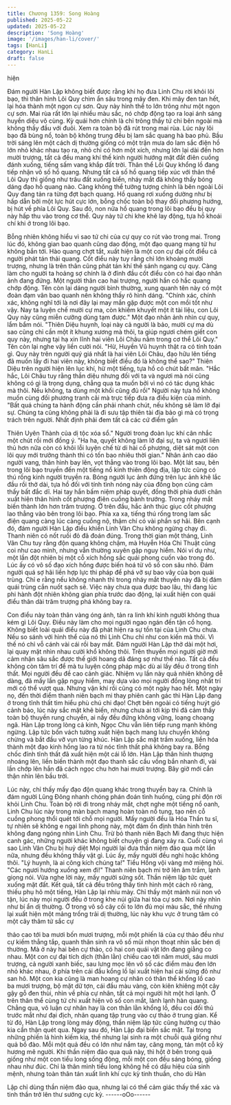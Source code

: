 ```yaml
---
title: Chương 1359: Song Hoàng
published: 2025-05-22
updated: 2025-05-22
description: 'Song Hoàng'
image: '/images/han-li/cover/'
tags: [HanLi]
category: HanLi
draft: false
---
```


hiện

Đám người Hàn Lập không biết được rằng khi họ đưa Linh Chu
rời khỏi lôi bạo, thì thân hình Lôi Quy chìm ẩn sâu trong mây đen.
Khi mây đen tan hết, lại hóa thành một ngọn cự sơn.
Quy này hình thể to lớn trông như một ngọn cự sơn. Mai rùa rất
lớn lại nhiều màu sắc, nó chớp động tạo ra loại ánh sáng huyền
diệu vô cùng.
Kỳ quái hơn chính là chỉ trông thấy tứ chi bên ngoài mà không
thấy đầu với đuôi. Xem ra toàn bộ đã rút trong mai rùa.
Lúc này lôi bạo đã bùng nổ, toàn bộ không trung đều bị lam sắc
quang hà bao phủ. Bầu trời sáng lên một cách dị thường giống có
một trận mưa do lam sắc điện hồ lớn nhỏ khác nhau tạo ra, nhỏ
chỉ có hơn một xích, nhưng lớn lại dài đến hơn mười trượng, tất
cả đều mang khí thế kinh người hướng mặt đất điên cuồng đánh
xuống, tiếng sấm vang khắp đất trời.
Thân thể Lôi Quy khổng lồ đang tiếp nhận vô số hồ quang. Nhưng
tất cả số hồ quang tiếp xúc với thân thể Lôi Quy thì giống như
trâu đất xuống biển, nháy mắt đã không thấy bóng dáng đạo hồ
quang nào.
Càng không thể tưởng tượng chính là bên ngoài Lôi Quy đang
tản ra từng đợt bạch quang. Hồ quang rơi xuống dường như bị
hấp dẫn bởi một lực hút cực lớn, bỗng chốc toàn bộ thay đổi
phương hướng, bị hút về phía Lôi Quy. Sau đó, non nửa hồ
quang trong lôi bạo đều bị quy này hấp thu vào trong cơ thể.
Quy này tứ chi khe khẽ lay động, tựa hồ khoái chí khi ở trong lôi
bạo.

Bỗng nhiên không hiểu vì sao tứ chi của cự quy co rút vào trong
mai.
Trong lúc đó, không gian bao quanh cũng dao động, một đạo
quang mang từ hư không bắn tới. Hào quang chợt tắt, xuất hiện
là một con cự đại cốt điểu cả người phát tán thải quang.
Cốt điểu này tuy rằng chỉ lớn khoảng mười trượng, nhưng là trên
thân cũng phát tán khí thế sánh ngang cự quy. Càng làm cho
người ta hoảng sợ chính là ở đỉnh đầu cốt điểu còn có hai đạo
nhân ảnh đang đứng.
Một người thân cao hai trượng, người hắn có hắc quang chớp
động. Tên còn lại dáng người bình thường, xung quanh tên này
có một đoàn đạm vân bao quanh nên không thấy rõ hình dáng.
"Chính xác, chính xác, không nghĩ tới là nơi đây lại may mắn gặp
được một con mồi tốt như vậy. Nay ta luyện chế mười cự ma, còn
khiếm khuyết một ít tài liệu, con Lôi Quy này cũng miễn cưỡng
dùng tạm được." Một đạo nhân ảnh nhìn cự quy, lẩm bẩm nói.
"Thiên Diệu huynh, loại này cả người là bảo, mười cự ma dù sao
cũng chỉ cần một ít khung xương mà thôi, ta giúp ngươi chém giết
con quy này, nhưng tại hạ xin lĩnh hai viên Lôi Châu nằm trong cơ
thể Lôi Quy." Tên còn lại nghe vậy liền cười nói.
"Hừ, Huyền Vũ huynh thật ra có tính toán gì. Quy này trên người
quý giá nhất là hai viên Lôi Châu, đạo hữu lên tiếng đã muốn lấy
đi hai viên này, không biết điều đó là không thể sao?" Thiên Diệu
trên người hiện lên lục khí, hừ một tiếng, tựa hồ có chút bất mãn.
"Hắc hắc, Lôi Châu tuy rằng thần diệu nhưng đối với ta và ngươi
mà nói cũng không có gì là trọng dụng, chẳng qua ta muốn bởi vì
nó có tác dụng khác mà thôi. Nếu không, ta dùng một khối cũng
đủ rồi" Người này tựa hồ không muốn cùng đối phương tranh cãi
mà trực tiếp đưa ra điều kiện của mình. "Bất quá chúng ta hành
động cần phải nhanh chút, nếu không sẽ làm lỡ đại sự. Chúng ta
cũng không phải là đi sưu tập thiên tài địa bảo gì mà có trọng
trách trên người. Nhất định phải đem tất cả các cứ điểm gần

Thiên Uyên Thành của dị tộc xóa sổ." Người trong đoàn lục khí
cân nhắc một chút rồi mới đồng ý.
"Ha ha, quyết không làm lỡ đại sự, ta và ngươi liên thủ hơn nữa
còn có khôi lỗi luyện chế từ di hài cổ phượng, diệt sát một con lôi
quy mới trưởng thành thì có tốn bao nhiêu thời gian." Nhân ảnh
cao dáo người vang, thân hình bay lên, vọt thẳng vào trong lôi
bạo.
Một lát sau, bên trong lôi bạo truyền đến một tiếng nổ kinh thiên
động địa, lập tức cũng có thú rống kinh người truyền ra.
Bóng người lục ảnh đứng trên lục ảnh khẽ lắc đầu rồi thở dài, tựa
hồ đối với tính tình nóng nảy của đồng bọn cũng cảm thấy bất đắc
dĩ. Hai tay hắn bấm niệm pháp quyết, đồng thời phía dưới chân
xuất hiện thân hình cốt phượng điên cuồng bành trướng. Trong
nháy mắt biến thành lớn hơn trăm trượng. Ở trên đầu, hắc ảnh
thúc giục cốt phượng lao thẳng vào bên trong lôi bạo.
Phía xa xa, tiếng thú rống trong lam sắc điện quang càng lúc càng
cuồng nộ, thậm chí có vài phần sợ hãi. Bên cạnh đó, đám người
Hàn Lập điều khiển Linh Vân Chu không ngừng chạy đi.
Thanh niên có nốt ruồi đỏ đã đoán đúng. Trong thời gian một
tháng, Linh Vân Chu tuy rằng độn quang không chậm, mà Huyễn
Hóa Chi Thuật cũng coi như cao minh, nhưng vẫn thường xuyên
gặp nguy hiểm.
Nói ví dụ như, một lần đột nhiên bị một cỗ xích hồng sắc quái
phong cuốn vào trong đó. Lúc ấy có vô số đạo xích hồng được
biến hoá từ vô số con sâu nhỏ.
Đám người quá sợ hãi liền hợp lực thi pháp để phá vỡ sự bao
vây của bọn quái trùng. Chỉ e rằng nếu không nhanh thì trong
nháy mắt thuyền này đã bị đám quái trùng cắn nuốt sạch sẽ.
Việc này chưa qua được bao lâu, thì đang lúc phi hành đột nhiên
không gian phía trước dao động, lại xuất hiện con quái điểu thân
dài trăm trượng phá không bay ra.

Con điểu này toàn thân vàng óng ánh, tản ra linh khí kinh người
không thua kém gì Lôi Quy. Điều này làm cho mọi người ngao
ngán đến tận cổ họng.
Không biết loài quái điểu này đã phát hiện ra sự tồn tại của Linh
Chu chưa. Nếu so sánh với hình thể của nó thì Linh Chu chỉ như
con kiến mà thôi. Vì thế nó chỉ vỗ cánh vài cái rồi bay mất.
Đám người Hàn Lập thở dài một hơi, lại quay mặt nhìn nhau cười
khổ không thôi.
Trên thuyền mọi người giờ mới cảm nhận sâu sắc được thế giới
hoang dã đáng sợ như thế nào. Tất cả đều không còn tâm trí để
mà tu luyện công pháp mặc dù ai lấy đều ở trong tĩnh thất. Mọi
người đều đề cao cảnh giác.
Nhiệm vụ lần này quả nhiên không dễ dàng, đã mấy lần gặp nguy
hiểm, may dựa vào mọi người đồng lòng nhất trí mới có thể vượt
qua.
Nhưng vận khí rồi cũng có một ngày hao hết.
Một ngày nọ, đến thời điểm thanh niên bạch mi thay phiên canh
gác thì Hàn Lập đang ở trong tĩnh thất tìm hiểu phù chú chi đạo!
Chợt bên ngoài có tiếng huýt gió cảnh báo, lúc này sắc mặt khẽ
biến, nhưng chưa ai tới kịp thì đã cảm thấy toàn bộ thuyền rung
chuyển, ai nấy đều đứng không vững, loạng choạng ngã.
Hàn Lập trong lòng cả kinh, Ngọc Chu vẫn liên tiếp rung mạnh
không ngừng. Lập tức bốn vách tường xuất hiện bạch mang lưu
chuyển không chừng và bắt đầu vỡ vụn từng khúc.
Hàn Lập sắc mặt trầm xuống, liền hóa thành một đạo kinh hồng
lao ra từ nóc tĩnh thất phá không bay ra. Bỗng chốc đỉnh tĩnh thất
đã xuất hiện một cái lỗ lớn.
Hàn Lập thân hình thượng nhoáng lên, liền biến thành một đạo
thanh sắc cầu vồng bắn nhanh đi, vài lần chớp lên hắn đã cách
ngọc chu hơn hai mươi trượng. Bây giờ mới cẩn thận nhìn lên
bầu trời.

Lúc này, chỉ thấy mấy đạo độn quang khác trong thuyền bay ra.
Chính là đám người Lũng Đông nhanh chóng phán đoán tình
huống, cũng phi độn rời khỏi Linh Chu.
Toàn bộ rời đi trong nháy mắt, chợt nghe một tiếng nổ oanh, Linh
Chu lúc này trong màn bạch mang hoàn toàn nổ tung, tạo nên cỗ
cuồng phong thổi quét tới chỗ mọi người.
Mấy người đều là Hóa Thần tu sĩ, tự nhiên sẽ không e ngại linh
phong này, một đám ổn định thân hình trên không đang ngóng
nhìn Linh Chu.
Trừ bỏ thanh niên Bạch Mi đang thực hiện canh gác, những
người khác không biết chuyện gì đang xảy ra. Cuối cùng vì sao
Linh Vân Chu bị huỷ diệt
Mọi người lại đưa thần niệm đảo qua một lần nữa, nhưng đều
không thấy vật gì.
Lúc ấy, mấy người đều nghi hoặc không thôi.
"Lý huynh, là ai công kích chúng ta!" Tiểu Hồng vội vàng mở
miệng hỏi.
"Các ngươi hướng xuống xem đi!" Thanh niên bạch mi trở lên âm
trầm, lạnh giọng nói.
Vừa nghe lời này, mấy người sửng sốt. Thần niệm lập tức quét
xuống mặt đất.
Kết quả, tất cả đều trông thấy tình hình một cách rõ ràng, thiếu
phụ hô một tiếng, Hàn Lập lại nhíu mày.
Chỉ thấy một mảnh núi non vô tận, lúc này mọi người đều ở trong
khe núi giữa hai tòa cự sơn.
Nơi này nhìn như bí ẩn dị thường. Ở trong vô số cây cối to lớn đủ
mọi màu sắc, thế nhưng lại xuất hiện một mảng trống trải dị
thường, lúc này khu vực ở trung tâm có một cây thâm tử sắc cự

thảo cao tới ba mươi bốn mươi trượng, mỗi một phiến lá của cự
thảo đều như cự kiếm thẳng tắp, quanh thân sinh ra vô số mũi
nhọn thoạt nhìn sắc bén dị thường.
Mà ở này hai bên cự thảo, có hai con quái vật lớn đang giằng co
nhau.
Một con cự đại tích dịch (thằn lằn) chiều cao tới năm mươi, sáu
mươi trượng, cả người xanh biếc, sau lưng mọc lên vô số các
điểm màu đen lớn nhỏ khác nhau, ở phía trên cái đầu kổng lồ lại
xuất hiện hai cái sừng đỏ như san hô.
Một con kia cũng là man hoang cự nhân có thân thể khổng lồ cao
ba mươi trượng, bộ mặt dữ tợn, cái đầu màu vàng, còn kiên
khiêng một cây gậy gỗ đen thùi, nhìn về phía cự nhân, tất cả mọi
người hít một hơi lạnh.
Ở trên thân thể cùng tứ chi xuất hiện vô số con mắt, lành lạnh hàn
quang.
Chẳng qua, vô luận cự nhân hay là con thằn lằn khổng lồ, đều coi
đối thủ trước mắt như đại địch, nhãn quang tập trung vào cự thảo
ở trung gian.
Kể từ đó, Hàn Lập trong lòng máy động, thần niệm lập tức cũng
hướng cự thảo kia cẩn thận quét qua.
Ngay sau đó, Hàn Lập đại biến sắc mặt.
Tại trong những phiến lá hình kiếm kia, thế nhưng lại sinh ra một
chuỗi quả giống như quả bồ đào.
Mỗi một quả đều có lớn như nắm tay, căng mọng, tán một cỗ kỳ
hương mê người. Khi thần niệm đảo qua quả này, thì hột ở bên
trong quả giống như một con tiểu long sống động, mỗi một con
đều sáng bóng, giống nhau như đúc.
Chỉ là thân mình tiểu long không hề có dấu hiệu của sinh mệnh,
nhưng toàn thân tán xuất linh khí cực kỳ tinh thuần, cho dù Hàn

Lập chỉ dùng thần niệm đảo qua, nhưng lại có thể cảm giác thấy
thể xác và tinh thần trở lên thư sướng cực kỳ.
------oOo------
